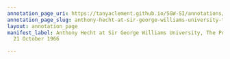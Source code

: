 ```yaml
---
annotation_page_uri: https://tanyaclement.github.io/SGW-SI/annotations/anthony-hecht-at-sir-george-williams-university-the-poetry-series-21-october-1966-canvas-1-anthony-hecht.json
annotation_page_slug: anthony-hecht-at-sir-george-williams-university-the-poetry-series-21-october-1966-canvas-1-anthony-hecht
layout: annotation_page
manifest_label: Anthony Hecht at Sir George Williams University, The Poetry Series,
  21 October 1966

---
```

